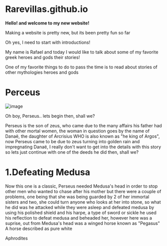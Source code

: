 # Rarevillas.github.io

**Hello! and welcome to my new website!**

Making a website is pretty new, but its been pretty fun so far

Oh yes, I need to start with introductions!

My name is Rafael and today I would like to talk about some of my favorite greek heroes and gods their stories!

One of my favorite things to do to pass the time is to read about stories of other  mythologies heroes and gods


# Perceus

![image](https://user-images.githubusercontent.com/118244182/202872586-647a0f06-4d5f-4e42-b236-ecbcf5b0e7cb.png)

Oh boy, Perseus.. lets begin then, shall we?


Perseus is the son of zeus, who came due to the many affairs his father had with other mortal women, the woman in question goes by the name of Danaë, the daughter of Arcrisius WHO is also known as "he king of Argos", now Perseus came to be due to zeus turning into golden rain and impregnating Danaë, I really don't want to get into the details with this story so lets just continue with one of the deeds he did then, shall we?


# 1.Defeating Medusa

Now this one is a classic, Perseus needed Medusa's head in order to stop other men who wanted to chase after his mother but there were a couple of problems, one being that she was being guarded by 2 of her immortal sisters and two, she could turn anyone who looks at her into stone, so what he did was he attacked while they were asleep and defeated medusa by using his polished shield and his harpe, a type of sword or sickle he used his reflection to defeat medusa and beheaded her, however here was a suprise, out from Medusa's head was a winged horse known as "Pegasus" A horse described as pure white



Aphrodites
